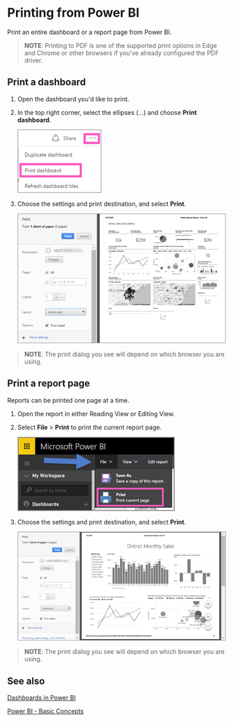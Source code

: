 ﻿<properties
   pageTitle="Print a dashboard, print a report"
   description="Printing a dashboard or report from Power BI."
   services="powerbi"
   documentationCenter=""
   authors="mihart"
   manager="mblythe"
   editor=""
   tags=""
   qualityFocus="no"
   qualityDate=""/>

<tags
   ms.service="powerbi"
   ms.devlang="NA"
   ms.topic="article"
   ms.tgt_pltfrm="NA"
   ms.workload="powerbi"
   ms.date="03/23/2016"
   ms.author="mihart"/>

# Printing from Power BI

Print an entire dashboard or a report page from Power BI.  

>**NOTE**:  Printing to PDF is one of the supported print options in Edge and Chrome or other browsers if you've already configured the PDF driver.   

## Print a dashboard

1. Open the dashboard you'd like to print.

2. In the top right corner, select the ellipses (...) and choose **Print dashboard**.

    ![](media/powerbi-service-print/pbi_print_dash_ellipses.png)

3. Choose the settings and print destination, and select **Print**.

    ![](media/powerbi-service-print/pbi_print_dash_new2.png)

  > **NOTE**: The print dialog you see will depend on which browser you are using.

## Print a report page

Reports can be printed one page at a time.

1. Open the report in either Reading View or Editing View.

2. Select **File** > **Print** to print the current report page.

    ![](media/powerbi-service-print/pbi_print_report_file.png)

2. Choose the settings and print destination, and select **Print**.

    ![](media/powerbi-service-print/pbi_print_report_new.png)

  > **NOTE**: The print dialog you see will depend on which browser you are using.

## See also

[Dashboards in Power BI](powerbi-service-dashboards.md)

[Power BI - Basic Concepts](powerbi-service-basic-concepts.md)
